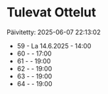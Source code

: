 # Tulevat Ottelut

Päivitetty: 2025-06-07 22:13:02

- 59 - La 14.6.2025 - 14:00
- 60 -  - 17:00
- 61 -  - 19:00
- 62 -  - 19:00
- 63 -  - 19:00
- 64 -  - 19:00
